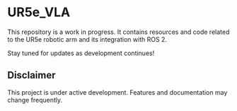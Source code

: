 # UR5e_VLA

This repository is a work in progress. It contains resources and code related to the UR5e robotic arm and its integration with ROS 2.

Stay tuned for updates as development continues!

## Disclaimer

This project is under active development. Features and documentation may change frequently.